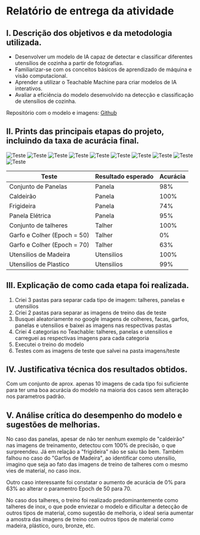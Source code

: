 # Relatório de entrega da atividade

## I. Descrição dos objetivos e da metodologia utilizada.

- Desenvolver um modelo de IA capaz de detectar e classificar diferentes utensílios de cozinha a partir de fotografias.
- Familiarizar-se com os conceitos básicos de aprendizado de máquina e visão computacional.
- Aprender a utilizar o Teachable Machine para criar modelos de IA interativos.
- Avaliar a eficiência do modelo desenvolvido na detecção e classificação de utensílios de cozinha.

Repositório com o modelo e imagens: [Github](https://github.com/RM567904/1TIAOR/tree/main/fase1/cap2)

## II. Prints das principais etapas do projeto, incluindo da taxa de acurácia final.

![Teste](images/etapas/teste1.png)
![Teste](images/etapas/teste2.png)
![Teste](images/etapas/teste3.png)
![Teste](images/etapas/teste4.png)
![Teste](images/etapas/teste5.png)
![Teste](images/etapas/teste6.png)
![Teste](images/etapas/teste7.png)
![Teste](images/etapas/teste8.png)
![Teste](images/etapas/teste9.png)
![Teste](images/etapas/teste10.png)

| Teste | Resultado esperado | Acurácia |
|-------|--------------------|----------|
|  Conjunto de Panelas | Panela |  98% |
|  Caldeirão | Panela | 100% |
|  Frigideira | Panela | 74% |
|  Panela Elétrica | Panela | 95% |
|  Conjunto de talheres | Talher | 100% |
|  Garfo e Colher (Epoch = 50) | Talher | 0% |
|  Garfo e Colher (Epoch = 70) | Talher | 63% |
|  Utensilios de Madeira | Utensilios | 100% |
|  Utensilios de Plastico | Utensilios | 99% |

## III. Explicação de como cada etapa foi realizada.

1. Criei 3 pastas para separar cada tipo de imagem: talheres, panelas e utensilios
2. Criei 2 pastas para separar as imagens de treino das de teste
3. Busquei aleatoriamente no google imagens de colheres, facas, garfos, panelas e utensilios e baixei as imagens nas respectivas pastas
4. Criei 4 categorias no Teachable: talheres, panelas e utensilios e carreguei as respectivas imagens para cada categoria
5. Executei o treino do modelo
6. Testes com as imagens de teste que salvei na pasta imagens/teste

## IV. Justificativa técnica dos resultados obtidos.

Com um conjunto de aprox. apenas 10 imagens de cada tipo foi suficiente para ter uma boa acurácia do modelo na maioria dos casos sem alteração nos parametros padrão.

## V. Análise crítica do desempenho do modelo e sugestões de melhorias.

No caso das panelas, apesar de não ter nenhum exemplo de "caldeirão" nas imagens de treinamento, detectou com 100% de precisão, o que surpreendeu. Já em relação a "frigideira" não se saiu tão bem. Também falhou no caso do "Garfos de Madeira", ao identificar como utensilio, imagino que seja ao fato das imagens de treino de talheres com o mesmo vies de material, no caso inox. 

Outro caso interessante foi constatar o aumento de acurácia de 0% para 63% ao alterar o paramentro Epoch de 50 para 70.

No caso dos talheres, o treino foi realizado predominantemente como talheres de inox, o que pode enviezar o modelo e dificultar a detecção de outros tipos de material, como sugestão de melhoria, o ideal seria aumentar a amostra das imagens de treino com outros tipos de material como madeira, plástico, ouro, bronze, etc. 